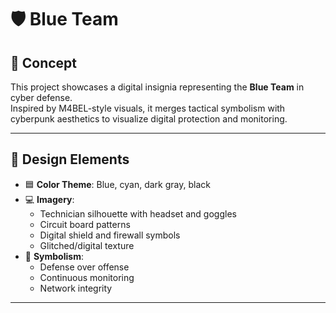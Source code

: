 # 🛡️ Blue Team

## 🎯 Concept

This project showcases a digital insignia representing the **Blue Team** in cyber defense.  
Inspired by M4BEL-style visuals, it merges tactical symbolism with cyberpunk aesthetics to visualize digital protection and monitoring.

---

## 🎨 Design Elements

- 🟦 **Color Theme**: Blue, cyan, dark gray, black
- 💻 **Imagery**:
  - Technician silhouette with headset and goggles
  - Circuit board patterns
  - Digital shield and firewall symbols
  - Glitched/digital texture
- 🧠 **Symbolism**:
  - Defense over offense
  - Continuous monitoring
  - Network integrity

---
